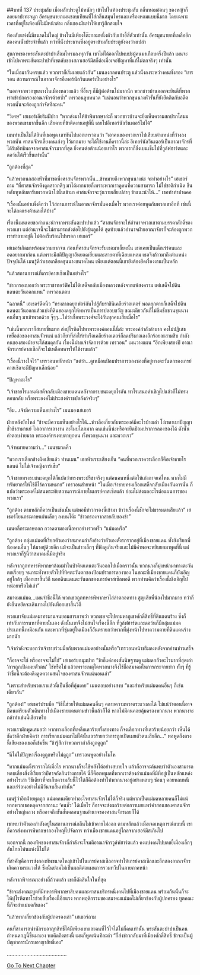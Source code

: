 ##บทที่ 137 ประชุมลับ
เมื่อผลักประตูไม้หนักๆ เข้าไปในห้องประชุมลับ กลิ่นหอมอ่อนๆ ของหญ้าก็ลอยมาปะทะจมูก อัครมุขนายกเมนชอบเทียนที่ใส่กลิ่นสมุนไพรและเครื่องหอมแบบนี้มาก โดยเฉพาะเวลาที่อยู่ในห้องที่ไม่มีหน้าต่าง กลิ่นของมันทำให้เขารู้สึกสงบใจ


ห้องลับแห่งนี้มีขนาดไม่ใหญ่ ข้างในมีเพียงโต๊ะกลมหนึ่งตัวกับเก้าอี้สี่ตัวเท่านั้น อัครมุขนายกที่เหลืออีกสองคนนั่งประจำที่แล้ว ทว่าที่นั่งประธานซึ่งอยู่ตรงข้ามกับประตูยังคงว่างเปล่า


สุขภาพของพระสันตะปาปาเสื่อมโทรมลงทุกวัน เขาไม่ได้ออกไปพบปะผู้คนมาเกือบครึ่งปีแล้ว เมนจะเข้าไปหาพระสันตะปาปาที่เขตลับของสภาเฮอร์มีสก็ต่อเมื่อเจอปัญหาที่แก้ไม่ตกจริงๆ เท่านั้น


“ในเมื่อมากันครบแล้ว พวกเราก็เริ่มเลยแล้วกัน” เมนลงกลอนประตู แล้วนั่งลงระหว่างคนทั้งสอง “เทรวอน สถานการณ์ในอาณาจักรอีเทอร์นัลวินเตอร์เป็นอย่างไร”


“นอกจากพวกขุนนางในเมืองหลวงแล้ว ที่อื่นๆ ก็มีผู้ต่อต้านไม่มากนัก พวกชาวบ้านออกจะยินดีที่พวกเราเข้าปกครองอาณาจักรด้วยซ้ำ” เทรวอนลูบหนวด “แน่นอนว่าพวกขุนนางหัวรั้นที่ยังยึดติดกับอดีตพวกนั้นจะต้องถูกกำจัดทีละคน”


“วิเศษ” เฮเธอร์เลียริมฝีปาก “หากส่งมาให้ข้าพิพากษาล่ะก็ พวกชาวบ้านจะยิ่งเห็นความสกปรกโสมมของพวกเขามากขึ้นอีก เสียดายที่ข้าติดงานอยู่ที่นี่ เลยไปอีเทอร์นัลวินเตอร์ไม่ได้”


เมนทำเป็นไม่ได้ยินที่เธอพูด เขาหันไปบอกเทรวอนว่า “เอาคนของพวกเราไปเสียบตำแหน่งที่ว่างลงพวกนั้น ศาสนจักรเลี้ยงคนเก่งๆ ไว้มากมาย จะได้ใช้งานก็คราวนี้ล่ะ อีเทอร์นัลวินเตอร์เป็นอาณาจักรที่ได้รับอิทธิพลจากศาสนจักรมากที่สุด ยิ่งคนต่อต้านน้อยเท่าไร พวกเราก็ยิ่งเบนเข็มไปที่วูล์ฟฮาร์ตและดอว์นได้เร็วขึ้นเท่านั้น”


“ถูกต้องที่สุด”


“แล้วพวกนกสองหัวที่มาขอพึ่งศาสนจักรพวกนั้น...ข้าหมายถึงพวกขุนนางน่ะ จะทำอย่างไร” เฮเธอร์ถาม “ที่ศาสนจักรดึงดูดสาวกดีๆ มาได้มากมายก็เพราะพวกเราดูคนที่ความสามารถ ไม่ใช่ชาติกำเนิด ขืนหลับหูหลับตารับพวกหน้าโง่นั่นเข้ามา ศาสนจักรจะวุ่นวายเสียเปล่าๆ ข้าแนะนำให้...” เธอทำท่าปาดคอ


“เรื่องนั้นอย่าเพิ่งดีกว่า ไว้สถานการณ์ในอาณาจักรมั่นคงเมื่อไร พวกเราค่อยพูดกับพวกเขาอีกที เช่นนี้จะได้ลดแรงต้านลงได้บ้าง”


เรื่องนี้เมนเคยขอคำแนะนำจากพระสันตะปาปาแล้ว “ศาสนจักรจะให้อำนาจพวกเขาตามบรรดาศักดิ์ของพวกเขา แต่อำนาจนี้จะไม่สามารถส่งต่อไปยังรุ่นลูกได้ สุดท้ายแล้วอำนาจฝ่ายอาณาจักรก็จะต้องถูกพวกเราทำลายอยู่ดี ไม่ต้องรีบร้อนไปหรอก เฮเธอร์”


เฮเธอร์เกิดมาพร้อมความยากจน ก่อนที่ศาสนจักรจะรับเธอมาเลี้ยงนั้น เธอเคยเป็นเด็กเร่ร่อนและอดอยากมาก่อน แต่เพราะมีสติปัญญาอันยอดเยี่ยมและสายตาที่เฉียบแหลม เธอจึงก้าวมาถึงตำแหน่งปัจจุบันได้ เมนรู้ดีว่าเธอเกลียดขุนนางขนาดไหน เพียงแต่ตอนนี้เขายังต้องยึดเรื่องงานเป็นหลัก


“แล้วสถานการณ์ที่เกรย์คาสเซิลเป็นอย่างไร”


“ข่าวกรองบอกว่า พระราชาทอว์ฟิคไม่ได้เสด็จกลับเมืองหลวงหลังจากแพ้สงคราม แต่เสด็จไปดินแดนตะวันออกแทน” เทรวอนตอบ


“ฉลาดนี่” เฮเธอร์ดีดนิ้ว “ทรงลากดยุกฟอร์ลันไปสู้กับราชินีเคลียร์วอเตอร์ พอดยุกตายก็เสด็จไปดินแดนตะวันออกแล้วแบ่งที่ดินของดยุกให้ทหารเป็นการปลอบขวัญ ขณะเดียวกันก็ไม่ลืมชักชวนขุนนางคนอื่นๆ มาเข้าพวกด้วย จุ๊ๆๆ...ใช่ว่าเชื้อพระวงศ์จะโง่กันทุกคนเสียเมื่อไร”


“เช่นนี้พวกเราก็สบายขึ้นมาก ส่งปุโรหิตไปหาพระองค์ตอนนี้นี่ล่ะ พระองค์กำลังลำบาก คงไม่ปฏิเสธเหยื่อล่อของศาสนจักรแน่ แล้วก็ยาที่ส่งให้ท่าเรือเคลียร์วอเตอร์ก็ลดปริมาณลงอีกร้อยละสามสิบ กำลังคนของสองฝ่ายจะได้สมดุลกัน เรื่องนี้ฝากเจ้าจัดการด้วย เทรวอน” เมนวางแผน “อีกเพียงสองปี อาณาจักรเกรย์คาสเซิลก็จะไม่เหลือทหารให้ใช้งานแล้ว”


“เรื่องนี้วางใจไว้” เทรวอนพยักหน้า “แต่ว่า...ดูเหมือนป้อมปราการลองซองที่อยู่ทางตะวันตกของเกรย์คาสเซิลจะมีปัญหาเล็กน้อย”


“ปัญหาอะไร”


“เจ้าชายโรแลนด์เสด็จกลับเมืองชายแดนหลังจากรบชนะดยุกไรอัน ทาโรเสนอคำเชิญไปแล้วก็ไม่ทรงตอบกลับ หรือพระองค์ไม่ประสงค์ราชบัลลังก์จริงๆ”


“อืม...เจ้ามีความเห็นอย่างไร” เมนมองเฮเธอร์


ฝ่ายหลังยักไหล่ “ข้าจะมีความเห็นอย่างไรได้...ข่าวลือเกี่ยวกับพระองค์มีอะไรบ้างเล่า โง่เขลาเบาปัญญา ชั่วช้าสามานย์ ไม่เอาการเอางาน ละโมบโลภมาก คนเช่นนี้น่ะหรือจะยึดป้อมปราการลองซองได้ ดังนั้นคำตอบง่ายมาก พระองค์ทรงตบตาทุกคน ทั้งพวกขุนนาง และพวกเรา”


“เจ้าหมายความว่า...” เมนขมวดคิ้ว


“พวกเราเลือกข้างผิดเสียแล้ว ท่านเมน” เธอหัวเราะเสียงเย็น “คนที่พวกเราควรเลือกก็คือเจ้าชายโรแลนด์ ไม่ใช่เจ้าหญิงการ์เซีย”


“เจ้าชายทรงรบชนะดยุกได้ก็แปลว่าทรงพระปรีชาจริงๆ แต่คนคนหนึ่งต่อให้เก่งกาจแค่ไหน หากไม่มีทรัพยากรให้ใช้ก็ไร้ความหมาย” เทรวอนส่ายหน้า “ในเมื่อเจ้าชายทรงเลือกเสด็จกลับเมืองกันดารนั่น ก็แปลว่าพระองค์ไม่สนพระทัยสถานการณ์ภายในเกรย์คาสเซิลแล้ว ย่อมไม่ส่งผลอะไรต่อแผนการของพวกเรา”


“ถูกต้อง ตามหลักก็ควรเป็นเช่นนั้น แต่พอมีข่าวกรองนี่เข้ามา ข้าว่าเรื่องนี้ชักจะไม่ธรรมดาเสียแล้ว” เฮเธอร์โยนกระดาษแผ่นเล็กๆ ลงบนโต๊ะ “ข่าวกรองจากสายลับของข้า”


เมนคลี่กระดาษออก กวาดตามองเนื้อหาอย่างรวดเร็ว “แม่มดหรือ”


“ถูกต้อง กลุ่มแม่มดที่เรียกตัวเองว่าสมาคมกำลังอ้างว่าตัวเองตั้งรกรากอยู่ที่เมืองชายแดน ทั้งยังเรียกพี่น้องคนอื่นๆ ให้มาอยู่ด้วยอีก แม้จะเป็นข่าวเล็กๆ ที่ฟังดูเกินจริงและไม่มีค่าพอจะหยิบยกมาพูดที่นี่ แต่พวกเราก็รู้นี่ว่าสมาคมนี้มีอยู่จริง


หลังจากถูกทหารพิพากษาล้อมฆ่าในป่าดินแดนตะวันออกไปเมื่อคราวนั้น พวกนางก็มุ่งหน้ามาทางตะวันตกเรื่อยๆ จนกระทั่งหายตัวไปที่ทิศตะวันตกของป้อมปราการลองซอง ในขณะที่เมืองชายแดนก็บังเอิญอยู่ใกล้ๆ เทือกเขาสิ้นวิถี นอกดินแดนตะวันตกของเกรย์คาสเซิลพอดี พวกท่านคิดว่าเรื่องนี้บังเอิญไปหน่อยหรือไม่เล่า”


สมาคมแม่มด...เมนจำชื่อนี้ได้ พวกเธอถูกทหารพิพากษาไล่ล่าตลอดทาง สูญเสียพี่น้องไปมากมาย ทว่าก็ยังยืนหยัดจะเดินทางไปยังเทือกเขาสิ้นวิถี


พวกเขาจับแม่มดมาทรมานจนยอมสารภาพว่า พวกเธอจะไปตามหาภูเขาศักดิ์สิทธิ์ที่ดินแดนร้าง ซึ่งก็เท่ากับการรนหาที่ตายนั่นเอง ดังนั้นเขาจึงไม่สนใจเรื่องนี้อีก ที่วูล์ฟฮาร์ตและดอว์นก็มีกลุ่มแม่มดประเภทนี้เหมือนกัน และพวกที่ซุ่มอยู่ในเมืองก็อันตรายกว่าพวกที่มุ่งหน้าไปหาความตายที่ดินแดนร้างมากนัก


“เจ้ากำลังจะบอกว่าเจ้าชายร่วมมือกับพวกแม่มดอย่างนั้นหรือ”​ เทรวอนหน้าขรึมลงหลังจากอ่านข่าวเสร็จ


“ก็อาจจะใช่ หรืออาจจะไม่ใช่” เฮเธอร์ยกมุมปาก “ข้าก็แค่ลองสันนิษฐานดู แม่มดกลัวอะไรมากที่สุดเล่า ‘การถูกเปิดเผยตัวตน’ ใช่หรือไม่ แล้วเพราะเหตุใดพวกนางจึงใช้ชื่อสมาคมในการกระจายข่าว ทั้งๆ ที่รู้ว่าชื่อนี้จะต้องดึงดูดความสนใจของศาสนจักรแน่นอนเล่า”


“เพราะสำหรับพวกเราแล้วนี่เป็นชื่อที่คุ้นเคย” เมนตอบอย่างสงบ “และสำหรับแม่มดคนอื่นๆ ก็เช่นเดียวกัน”


“ถูกต้อง!” เฮเธอร์ปรบมือ “วิธีนี้ช่วยให้แม่มดคนอื่นๆ คลายความหวาดระแวงลงได้ ไม่แน่ว่าตอนนี้อาจมีคนเตรียมตัวเดินทางไปเมืองชายแดนตามข่าวนี้แล้วก็ได้ หากไม่มีคนคอยคุ้มครองพวกนาง พวกนางจะกล้าทำเช่นนี้เชียวหรือ


พวกเรามักพูดเสมอว่า หากทางเลือกที่เหลือเลวร้ายทั้งสองทาง ก็จงเลือกทางที่เลวร้ายน้อยกว่า เห็นได้ชัดว่าอีกฝ่ายคิดว่า การเรียกแม่มดมาไม่ได้นั้นเลวร้ายกว่าการถูกเปิดเผยตัวตนเสียอีก...” พอพูดถึงตรงนี้เสียงของเธอก็เข้มขึ้น “ข้ารู้สึกว่าพวกเรากำลังถูกดูถูก”


“นี่ไม่ใช่ปัญหาเรื่องดูถูกหรือไม่ดูถูก” เทรวอนพูดอย่างโมโห


“หากแม่มดตั้งรกรากได้เมื่อไร พวกนางก็จะใช้พลังได้อย่างสบายใจ แล้วก็อาจจะค้นพบว่าตัวเองสามารถหลบเลี่ยงสิ่งที่เรียกว่าปีศาจกัดกินร่างกายได้ นี่ก็คือเหตุผลที่พวกเราต้องล่าแม่มดที่มีที่อยู่เป็นหลักแหล่งอย่างไรเล่า วิธีเดียวที่จะเก็บความลับนี้ไว้ได้ก็คือต้องทำให้พวกนางอยู่อย่างหลบๆ ซ่อนๆ คอยหลบหนีและเร่ร่อนอย่างไม่มีวันจบสิ้นเท่านั้น”


เมนรู้ว่าอีกฝ่ายพูดถูก แม่มดคนเดียวทำอะไรศาสนจักรไม่ได้ก็จริง แต่หากเป็นแม่มดหลายคนก็ไม่แน่ หากพวกเธอหลุดจากสถานะ ‘คนชั่ว’ ได้เมื่อไร ก็อาจจะส่งผลร้ายต่อการเผยแพร่คำสอนของศาสนจักรอย่างใหญ่หลวง หรืออาจถึงขั้นสั่นคลอนฐานอำนาจของศาสนจักรเลยก็ได้


เขาพบว่าตัวเองกำลังอยู่ในสถานการณ์กลืนไม่เข้าคายไม่ออก ตามหลักแล้วเมื่อเจอเหตุการณ์แบบนี้ เขาก็ควรส่งทหารพิพากษากองใหญ่ไปจัดการ ทว่าเมืองชายแดนอยู่ไกลจากเฮอร์มีสเกินไป


นอกจากนี้ กองทัพของศาสนจักรก็กำลังจะโจมตีอาณาจักรวูล์ฟฮาร์ตแล้ว คงแบ่งคนไปบดขยี้เมืองเล็กๆ อันไกลโพ้นแห่งนี้ไม่ได้


ที่สำคัญคือการส่งกองทัพขนาดใหญ่เข้าไปในเกรย์คาสเซิลอาจทำให้เกรย์คาสเซิลและอีกสองอาณาจักรเกิดความระแวงได้ ซึ่งนั่นย่อมไม่เป็นผลดีต่อแผนการรวมทวีปในภายภาคหน้า


หลังจากพิจารณาอย่างถี่ถ้วนแล้ว เขาก็ตัดสินใจในที่สุด


“ข้าจะส่งคณะทูตที่มีทหารพิพากษาสิบคนและศาสนบริกรหนึ่งคนไปที่เมืองชายแดน พร้อมกันนั้นก็จะให้ปุโรหิตทาโรช่วยสืบเรื่องนี้อีกแรง หากพฤติกรรมของสมาคมแม่มดไม่เกี่ยวข้องกับผู้ปกครอง ทูตคณะนี้ก็จะล่าแม่มดกันเอง”


“แล้วหากเกี่ยวข้องกับผู้ปกครองเล่า” เฮเธอร์ถาม


คนที่สามารถนำนักรบอาญาสิทธิ์ได้มีเพียงเขาและคนที่ไว้ใจได้ไม่กี่คนเท่านั้น พระสันตะปาปาเป็นคนกำหนดกฎนี้ขึ้นมาเอง พอคิดถึงตรงนี้ เมนก็พูดเน้นทีละคำ “ก็ส่งข่าวกลับมาที่เมืองศักดิ์สิทธิ์ ข้าจะเป็นผู้บัญชาการนักรบอาญาสิทธิ์เอง”


........................................


[Go To Next Chapter]( ./50.md)